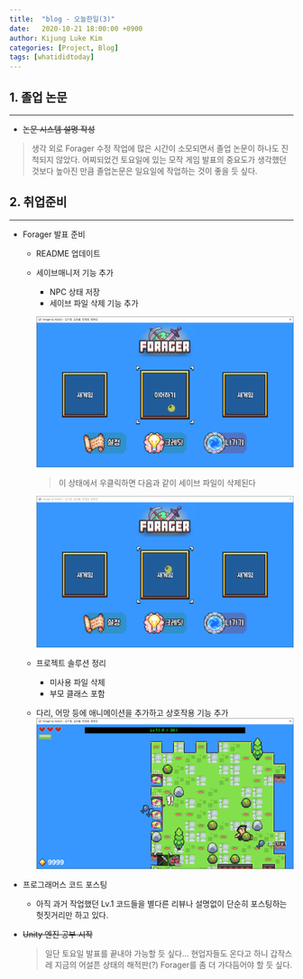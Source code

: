 ```yaml
---
title:  "blog - 오늘한일(3)"
date:   2020-10-21 18:00:00 +0900
author: Kijung Luke Kim
categories: [Project, Blog]
tags: [whatididtoday]
---
```


## 1. 졸업 논문
---
 
- ~~논문 시스템 설명 작성~~

> 생각 외로 Forager 수정 작업에 많은 시간이 소모되면서 졸업 논문이 하나도 진척되지 않았다. 어찌되었건 토요일에 있는 모작 게임 발표의 중요도가 생각했던 것보다 높아진 만큼 졸업논문은 일요일에 작업하는 것이 좋을 듯 싶다.
> 
## 2. 취업준비
---

- Forager 발표 준비
    - README 업데이트
    - 세이브매니저 기능 추가
      - NPC 상태 저장
      - 세이브 파일 삭제 기능 추가
  
      ![20201021-1.PNG](/assets/img/posts/20201021-1.PNG)
      
      > 이 상태에서 우클릭하면 다음과 같이 세이브 파일이 삭제된다

      ![20201021-2.PNG](/assets/img/posts/20201021-2.PNG)


    - 프로젝트 솔루션 정리
      - 미사용 파일 삭제
      - 부모 클래스 포함

    - 다리, 어망 등에 애니메이션을 추가하고 상호작용 기능 추가
      ![20201021-3.PNG](/assets/img/posts/20201021-3.PNG) 

- 프로그래머스 코드 포스팅
  - 아직 과거 작업했던 Lv.1 코드들을 별다른 리뷰나 설명없이 단순히 포스팅하는 헛짓거리만 하고 있다.

- ~~Unity 엔진 공부 시작~~
  > 일단 토요일 발표를 끝내야 가능할 듯 싶다... 현업자들도 온다고 하니 갑작스레 지금의 어설픈 상태의 해적판(?) Forager를 좀 더 가다듬어야 할 듯 싶다.